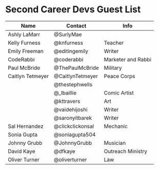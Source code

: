 # Second Career Devs Guest List

| Name | Contact | Info |
|---|---|---|
| Ashly LaMarr | @SurlyMae | |
| Kelly Furness | @knfurness | Teacher |
| Emily Freeman | @editingemily | Writer |
| CodeRabbi | @coderabbi | Marketer and Rabbi |
| Paul McBride | @ThePaulMcBride | Military |
| Caitlyn Tetmeyer | @CaitlynTetmeyer | Peace Corps |
| | @thestephwells | |
| | @_lbaillie | Comic Artist |
| | @kttravers | Art |
| | @vaidehijoshi | Writer |
| | @saronyitbarek | Writer |
| Sal Hernandez | @clickclickonsal | Mechanic |
| Sonia Gupta | @soniagupta504 | |
| Johnny Grubb | @JohnnyGrubb | Musician |
| David Kaye | @dfkaye | Outreach Ministry |
| Oliver Turner | @oliverturner | Law |

